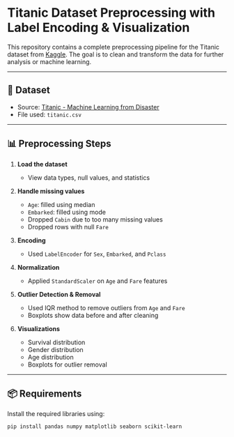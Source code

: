 # Titanic Dataset Preprocessing with Label Encoding & Visualization

This repository contains a complete preprocessing pipeline for the Titanic dataset from [Kaggle](https://www.kaggle.com/datasets/yasserh/titanic-dataset). The goal is to clean and transform the data for further analysis or machine learning.

---

## 📁 Dataset

- Source: [Titanic - Machine Learning from Disaster](https://www.kaggle.com/datasets/yasserh/titanic-dataset)
- File used: `titanic.csv`

---

## 📊 Preprocessing Steps

1. **Load the dataset**  
   - View data types, null values, and statistics

2. **Handle missing values**  
   - `Age`: filled using median  
   - `Embarked`: filled using mode  
   - Dropped `Cabin` due to too many missing values  
   - Dropped rows with null `Fare`

3. **Encoding**  
   - Used `LabelEncoder` for `Sex`, `Embarked`, and `Pclass`

4. **Normalization**  
   - Applied `StandardScaler` on `Age` and `Fare` features

5. **Outlier Detection & Removal**  
   - Used IQR method to remove outliers from `Age` and `Fare`
   - Boxplots show data before and after cleaning

6. **Visualizations**  
   - Survival distribution  
   - Gender distribution  
   - Age distribution  
   - Boxplots for outlier removal

---

## 📦 Requirements

Install the required libraries using:

```bash
pip install pandas numpy matplotlib seaborn scikit-learn
